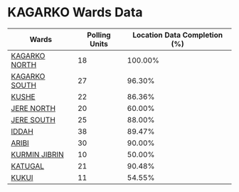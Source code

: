 
# KAGARKO Wards Data

| Wards | Polling Units | Location Data Completion (%) |
| ---- | ----- | ------- |
| [KAGARKO NORTH](./wards/4205-kagarko-north) | 18 | 100.00% |
| [KAGARKO SOUTH](./wards/4206-kagarko-south) | 27 | 96.30% |
| [KUSHE](./wards/4207-kushe) | 22 | 86.36% |
| [JERE NORTH](./wards/4208-jere-north) | 20 | 60.00% |
| [JERE SOUTH](./wards/4209-jere-south) | 25 | 88.00% |
| [IDDAH](./wards/4210-iddah) | 38 | 89.47% |
| [ARIBI](./wards/4211-aribi) | 30 | 90.00% |
| [KURMIN JIBRIN](./wards/4212-kurmin-jibrin) | 10 | 50.00% |
| [KATUGAL](./wards/4213-katugal) | 21 | 90.48% |
| [KUKUI](./wards/4214-kukui) | 11 | 54.55% |




